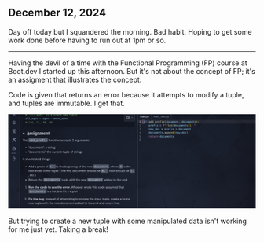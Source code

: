 ## December 12, 2024

Day off today but I squandered the morning. Bad habit. Hoping to get some work done before having to run out at 1pm or so.

___

Having the devil of a time with the Functional Programming (FP) course at Boot.dev I started up this afternoon. But it's not about the concept of FP; it's an assigment that illustrates the concept. 

Code is given that returns an error because it attempts to modify a tuple, and tuples are immutable. I get that. 

![FP assignment](../../../Images/IMG_0228.jpeg)

But trying to create a new tuple with some manipulated data isn't working for me just yet. Taking a break!
